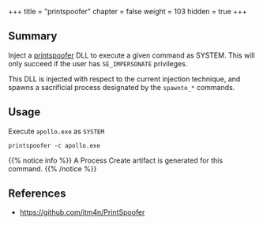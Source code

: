 +++
title = "printspoofer"
chapter = false
weight = 103
hidden = true
+++

## Summary
Inject a [printspoofer](https://github.com/itm4n/PrintSpoofer) DLL to execute a given command as SYSTEM. This will only succeed if the user has `SE_IMPERSONATE` privileges.

This DLL is injected with respect to the current injection technique, and spawns a sacrificial process designated by the `spawnto_*` commands.

## Usage
Execute `apollo.exe` as `SYSTEM`
```
printspoofer -c apollo.exe
```

{{% notice info %}}
A Process Create artifact is generated for this command.
{{% /notice %}}

## References

- https://github.com/itm4n/PrintSpoofer
